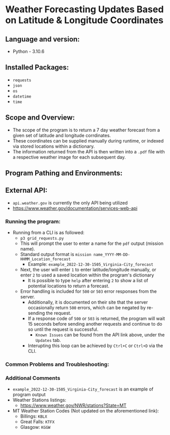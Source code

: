 # Weather Forecasting Updates Based on Latitude & Longitude Coordinates

## Language and version: 
* Python - 3.10.6

## Installed Packages:
* `requests`
* `json`
* `os`
* `datetime`
* `time`

## Scope and Overview:
* The scope of the program is to return a 7 day weather forecast from a given set of latitude and longitude corrdinates. 
* These coordinates can be supplied manually during runtime, or indexed via stored locations within a dictionary.
* The information returned from the API is then written into a `.pdf` file with a
respective weather image for each subsequent day.

## Program Pathing and Environments:

## External API:
* `api.weather.gov` is currently the only API being utilized  
* https://www.weather.gov/documentation/services-web-api
### Running the program:
* Running from a CLI is as followed:
    * `p3 grid_requests.py`
    * This will prompt the user to enter a name for the `pdf` output (mission name).
    * Standard output format is `mission name_YYYY-MM-DD-HHMM_Location_forecast`
        * Example: `example_2022-12-30-1505_Virginia-City_forecast`
    * Next, the user will enter `1` to enter latitude/longitude manually, or enter `2` to used a saved location within the program's dictionary
        * It is possible to type `help` after entering `2` to show a list of potential locations to return a forecast.
    * Error handling is included for `500` or `503` error responses from the server.
        * Additionally, it is documented on their site that the server occasionally return `500` errors, which can be negated by re-sending the request.
        * If a response code of `500` or `503` is returned, the program will wait 15 seconds before sending another requests and continue to do so until the request is successful.
            * `Known Issues` can be found from the API link above, under the `Updates` tab.
        * Interupting this loop can be achieved by `Ctrl+C` or `Ctrl+D` via the CLI.

### Common Problems and Troubleshooting:

### Additional Comments
* `example_2022-12-30-1505_Virginia-City_forecast` is an example of program output
* Weather Stations listings:
    * https://www.weather.gov/NWR/stations?State=MT
* MT Weather Station Codes (Not updated on the aforementioned link):
    * Billings: `KBLX`
    * Great Falls: `KTFX`
    * Glasgow: `KGGW`